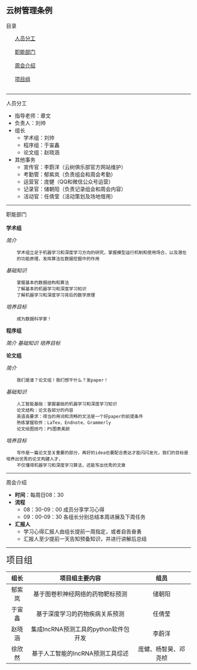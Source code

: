 云树管理条例
---
目录
<ol>
<a href="#personnel">人员分工</a><br><br>
<a href="#department">职能部门</a><br><br>
<a href="#weekly report">周会介绍</a><br><br>
<a href="#project">项目组</a><br><br>
</ol>

---

<a name="personnel" size="5">人员分工</a><br>

 - 指导老师：章文
 - 负责人：刘帅
 - 组长
    - 学术组：刘帅
    - 程序组：于宙鑫    
    - 论文组：赵晓涵
 - 其他事务
    - 宣传官：李蔚洋（云树俱乐部官方网站维护）
    - 考勤管：郁紫岚（负责组会和周会考勤）
    - 运营官：庞健（QQ和微信公众号运营）
    - 记录官：储朝阳（负责记录组会和周会内容）
    - 活动官：任倩莹（活动策划及场地借用）

---

<a name="department">职能部门</a><br><br>
**学术组** 
    
*简介*
        
        学术组立足于机器学习和深度学习方向的研究，掌握模型运行机制和使用场合，以及潜在
        的功能原理，发挥算法在数据挖掘中的作用

*基础知识*

        掌握基本的数据结构和算法 
        了解基本的机器学习和深度学习知识
        了解机器学习和深度学习背后的数学原理

*培养目标*

        成为数据科学家！    

**程序组**

*简介*
*基础知识*
*培养目标*

**论文组**

 *简介*

        我们是谁？论文组！我们想干什么？发paper！

*基础知识*

        人工智能基础：掌握基础的机器学习和深度学习知识
        论文结构：论文各部分的内容
        英语高要求：得当的用词和流畅的文法是一个好paper的前提条件
        熟练掌握软件：LaTex、Endnote、Grammerly
        论文绘图技巧：PS图表美颜

*培养目标*

        写作是一篇论文至关重要的部分，再好的idea也要配合表达才能闪闪发光，我们的目标是培养出优秀的论文构建人才，
        不仅懂得机器学习和深度学习算法，还能写出优秀的文章

---
<a name="weekly report">周会介绍</a><br>

 - **时间**：每周日08：30
 - **流程**
    - 08：30-09：00  成员分享学习心得
    - 09：00-09：30  各组长分别总结本周进展及下周任务
 - **汇报人**
    - 学习心得汇报人由组长提前一周指定，或者自告奋勇
    - 汇报人至少提前一天告知预备知识，并进行讲解后总结
---
<a name="project"><font size="5">项目组</font></a><br>

|组长|项目组主要内容|组员|
|:-----:|:-----------:|:----:|
|郁紫岚|基于图卷积神经网络的药物靶标预测|储朝阳|
|于宙鑫|基于深度学习的药物疾病关系预测|任倩莹|
|赵晓涵|集成lncRNA预测工具的python软件包开发|李蔚洋|
|徐欣然|基于人工智能的lncRNA预测工具综述|庞健、杨智昊、邓尧桢|
